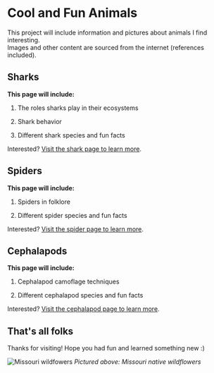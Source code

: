 # Cool and Fun Animals

This project will include information and pictures about animals I find interesting.  
Images and other content are sourced from the internet (references included).

## Sharks

**This page will include:**

1. The roles sharks play in their ecosystems

2. Shark behavior

3. Different shark species and fun facts

Interested? [Visit the shark page to learn more](sharks.md).

## Spiders

**This page will include:**

1. Spiders in folklore

2. Different spider species and fun facts

Interested? [Visit the spider page to learn more](spiders.md).

## Cephalapods

**This page will include:**

1. Cephalapod camoflage techniques

2. Different cephalapod species and fun facts

Interested? [Visit the cephalapod page to learn more](cephalapods.md).

<!-- | Page Name | Page description |
| :---: | :---: |
| [Sharks]() | Learn about different shark species, the role sharks play in their ecosystems, and shark behavior |
| [Spiders]() | Learn about spiders in folklore and different spider species | -->

## That's all folks

Thanks for visiting! Hope you had fun and learned something new :)  

![Missouri wildfowers](https://www.news-leader.com/gcdn/presto/2021/04/28/PSPR/bdfcc223-fabf-4380-b2f7-4e53bcb489ac-Purple_cone_wild_bergamot_royal_catchfly_false_sunflower_by_Scott_Woodbury.jpg?crop=3473,1954,x0,y377&width=3200&height=1801&format=pjpg&auto=webp "Missouri wildflowers")
*Pictured above: Missouri native wildflowers*